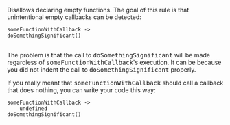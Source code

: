 Disallows declaring empty functions. The goal of this rule is that
unintentional empty callbacks can be detected:
<pre>
<code>someFunctionWithCallback ->
doSomethingSignificant()
</code>
</pre>
The problem is that the call to
<tt>doSomethingSignificant</tt> will be made regardless
of <tt>someFunctionWithCallback</tt>'s execution. It can
be because you did not indent the call to
<tt>doSomethingSignificant</tt> properly.

If you really meant that <tt>someFunctionWithCallback</tt>
should call a callback that does nothing, you can write your code
this way:
<pre>
<code>someFunctionWithCallback ->
    undefined
doSomethingSignificant()
</code>
</pre>